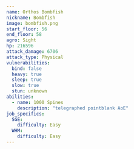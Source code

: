 ```yaml
---
name: Orthos Bombfish
nickname: Bombfish
image: bombfish.png
start_floor: 56
end_floor: 58
agro: Sight
hp: 216596
attack_damage: 6706
attack_type: Physical
vulnerabilities:
  bind: false
  heavy: true
  sleep: true
  slow: true
  stun: unknown
abilities:
  - name: 1000 Spines
    description: "telegraphed pointblank AoE"
job_specifics:
  SGE:
    difficulty: Easy
  WHM:
    difficulty: Easy
---
```

